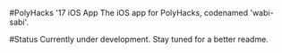 #PolyHacks '17 iOS App
The iOS app for PolyHacks, codenamed 'wabi-sabi'.

#Status
Currently under development. Stay tuned for a better readme.
